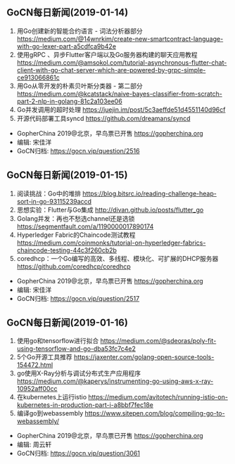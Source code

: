 ## GoCN每日新闻(2019-01-14)

1. 用Go创建新的智能合约语言 - 词法分析器部分 https://medium.com/@14wnrkim/create-new-smartcontract-language-with-go-lexer-part-a5cdfca9b42e
2. 使用gRPC 、异步Flutter客户端以及Go服务器构建的聊天应用教程 https://medium.com/@amsokol.com/tutorial-asynchronous-flutter-chat-client-with-go-chat-server-which-are-powered-by-grpc-simple-ce913066861c
3. 用Go从零开发的朴素贝叶斯分类器 - 第二部分 https://medium.com/@kcatstack/naive-bayes-classifier-from-scratch-part-2-nlp-in-golang-81c2a103ee06
4. Go并发调用的超时处理 https://juejin.im/post/5c3aeffde51d4551140d96cf
5. 开源代码部署工具syncd https://github.com/dreamans/syncd

- GopherChina 2019@北京，早鸟票已开售 https://gopherchina.org
- 编辑: 宋佳洋
- GoCN归档: https://gocn.vip/question/2516

## GoCN每日新闻(2019-01-15)

1. 阅读挑战：Go中的堆排 https://blog.bitsrc.io/reading-challenge-heap-sort-in-go-93115239accd
2. 思想实验：Flutter与Go集成 http://divan.github.io/posts/flutter_go
3. Golang并发：再也不愁选channel还是选锁 https://segmentfault.com/a/1190000017890174
4. Hyperledger Fabric的Chaincode测试教程 https://medium.com/coinmonks/tutorial-on-hyperledger-fabrics-chaincode-testing-44c3f260cb2b
5. coredhcp：一个Go编写的高效、多线程、模块化、可扩展的DHCP服务器 https://github.com/coredhcp/coredhcp

- GopherChina 2019@北京，早鸟票已开售 https://gopherchina.org
- 编辑: 宋佳洋
- GoCN归档: https://gocn.vip/question/2517

## GoCN每日新闻(2019-01-16)

1. 使用go和tensorflow进行拟合 https://medium.com/@sdeoras/poly-fit-using-tensorflow-and-go-dba53fc7c4e2
2. 5个Go开源工具推荐 https://jaxenter.com/golang-open-source-tools-154472.html
3. go使用X-Ray分析与调试分布式生产应用程序 https://medium.com/@kaperys/instrumenting-go-using-aws-x-ray-10952aff00cc
4. 在kubernetes上运行istio https://medium.com/avitotech/running-istio-on-kubernetes-in-production-part-i-a8bbf7fec18e
5. 编译go到webassembly https://www.sitepen.com/blog/compiling-go-to-webassembly/

- GopherChina 2019@北京，早鸟票已开售 https://gopherchina.org
- 编辑: 周云轩
- GoCN归档: https://gocn.vip/question/3061
